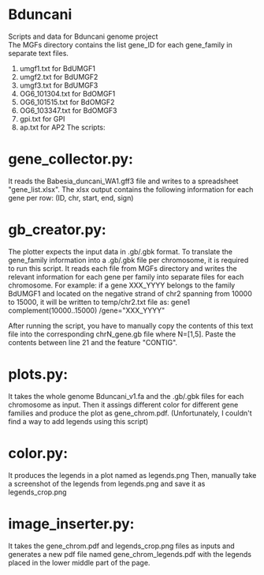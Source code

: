 # Bduncani
Scripts and data for Bduncani genome project </br>
The MGFs directory contains the list gene_ID for each gene_family in separate text files.
1. umgf1.txt for BdUMGF1
2. umgf2.txt for BdUMGF2
3. umgf3.txt for BdUMGF3
4. OG6_101304.txt for BdOMGF1
5. OG6_101515.txt for BdOMGF2
6. OG6_103347.txt for BdOMGF3
7. gpi.txt for GPI
8. ap.txt for AP2
The scripts:
# gene_collector.py:
It reads the Babesia_duncani_WA1.gff3 file and writes to a spreadsheet "gene_list.xlsx". The xlsx output contains the following information for each gene per row:
(ID, chr, start, end, sign)

# gb_creator.py:
The plotter expects the input data in .gb/.gbk format. To translate the gene_family information into a .gb/.gbk file per chromosome, it is required to run this script. It reads each file from MGFs directory and writes the relevant information for each gene per family into separate files for each chromosome. For example:
if a gene XXX_YYYY belongs to the family BdUMGF1 and located on the negative strand of chr2 spanning from 10000 to 15000, it will be written to temp/chr2.txt file as:
     gene1           complement(10000..15000)
                     /gene="XXX_YYYY"

After running the script, you have to manually copy the contents of this text file into the corresponding chrN_gene.gb file where N=[1,5]. Paste the contents between line 21 and the feature "CONTIG".

# plots.py:
It takes the whole genome Bduncani_v1.fa and the .gb/.gbk files for each chromosome as input. Then it assings different color for different gene families and produce the plot as gene_chrom.pdf. (Unfortunately, I couldn't find a way to add legends using this script)

# color.py:
It produces the legends in a plot named as legends.png
Then, manually take a screenshot of the legends from legends.png and save it as legends_crop.png

# image_inserter.py:
It takes the gene_chrom.pdf and legends_crop.png files as inputs and generates a new pdf file named gene_chrom_legends.pdf with the legends placed in the lower middle part of the page.
